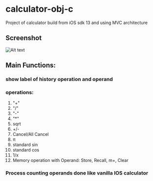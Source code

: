 # calculator-obj-c
Project of calculator build from iOS sdk 13 and using MVC architecture

## Screenshot

![Alt text](/screenshots/calculator.png?raw=true "Main Screen")

## Main Functions:

### show label of history operation and operand
### operations: 
1. "+" 
2. "/" 
3. "-" 
4. "*" 
5. sqrt 
6. +/- 
7. Cancel/All Cancel 
8. π
9. standard sin
10. standard cos
11. 1/x
12. Memory operation with Operand: Store, Recall, m+, Clear
### Process counting operands done like vanilla IOS calculator
